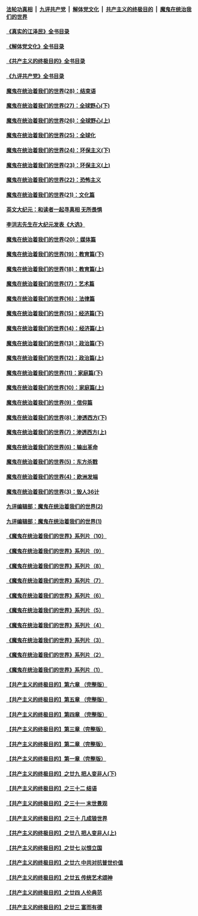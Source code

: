 ####  [法轮功真相](../../../../basic/blob/master/README.md?t=09072131) &nbsp;|&nbsp; [九评共产党](../../../../9ping.md/blob/master/README.md?t=09072131) &nbsp;|&nbsp; [解体党文化](../../../../jtdwh.md/blob/master/README.md?t=09072131)  &nbsp;|&nbsp; [共产主义的终极目的](../../../../gczydzjmd.md/blob/master/README.md?t=09072131) &nbsp;|&nbsp; [魔鬼在统治我们的世界](../../../../mgztzwmdsj.md/blob/master/README.md?t=09072131) 

#### [《真实的江泽民》全书目录](../pages/nsc422/n13721399.md?t=09072131) 

#### [《解体党文化》全书目录](../pages/nsc422/n13721157.md?t=09072131) 

#### [《共产主义的终极目的》全书目录](../pages/nsc422/n13721048.md?t=09072131) 

#### [《九评共产党》全书目录](../pages/nsc422/n13708085.md?t=09072131) 

#### [魔鬼在统治着我们的世界(28)：结束语](../pages/nsc422/n10936246.md?t=09072131) 

#### [魔鬼在统治着我们的世界(27)：全球野心(下)](../pages/nsc422/n10928319.md?t=09072131) 

#### [魔鬼在统治着我们的世界(26)：全球野心(上)](../pages/nsc422/n10900318.md?t=09072131) 

#### [魔鬼在统治着我们的世界(25)：全球化](../pages/nsc422/n10788205.md?t=09072131) 

#### [魔鬼在统治着我们的世界(24)：环保主义(下)](../pages/nsc422/n10695307.md?t=09072131) 

#### [魔鬼在统治着我们的世界(23)：环保主义(上)](../pages/nsc422/n10688613.md?t=09072131) 

#### [魔鬼在统治着我们的世界(22)：恐怖主义](../pages/nsc422/n10614727.md?t=09072131) 

#### [魔鬼在统治着我们的世界(21)：文化篇](../pages/nsc422/n10597706.md?t=09072131) 

#### [英文大纪元：和读者一起寻真相 无所畏惧](../pages/nsc422/n12542027.md?t=09072131) 

#### [李洪志先生在大纪元发表《大选》](../pages/nsc422/n12534746.md?t=09072131) 

#### [魔鬼在统治着我们的世界(20)：媒体篇](../pages/nsc422/n10586579.md?t=09072131) 

#### [魔鬼在统治着我们的世界(19)：教育篇(下)](../pages/nsc422/n10564808.md?t=09072131) 

#### [魔鬼在统治着我们的世界(18)：教育篇(上)](../pages/nsc422/n10526970.md?t=09072131) 

#### [魔鬼在统治着我们的世界(17)：艺术篇](../pages/nsc422/n10499093.md?t=09072131) 

#### [魔鬼在统治着我们的世界(16)：法律篇](../pages/nsc422/n10485969.md?t=09072131) 

#### [魔鬼在统治着我们的世界(15)：经济篇(下)](../pages/nsc422/n10469975.md?t=09072131) 

#### [魔鬼在统治着我们的世界(14)：经济篇(上)](../pages/nsc422/n10457370.md?t=09072131) 

#### [魔鬼在统治着我们的世界(13)：政治篇(下)](../pages/nsc422/n10448270.md?t=09072131) 

#### [魔鬼在统治着我们的世界(12)：政治篇(上)](../pages/nsc422/n10444576.md?t=09072131) 

#### [魔鬼在统治着我们的世界(11)：家庭篇(下)](../pages/nsc422/n10440961.md?t=09072131) 

#### [魔鬼在统治着我们的世界(10)：家庭篇(上)](../pages/nsc422/n10435448.md?t=09072131) 

#### [魔鬼在统治着我们的世界(9)：信仰篇](../pages/nsc422/n10432159.md?t=09072131) 

#### [魔鬼在统治着我们的世界(8)：渗透西方(下)](../pages/nsc422/n10429603.md?t=09072131) 

#### [魔鬼在统治着我们的世界(7)：渗透西方(上)](../pages/nsc422/n10426013.md?t=09072131) 

#### [魔鬼在统治着我们的世界(6)：输出革命](../pages/nsc422/n10421536.md?t=09072131) 

#### [魔鬼在统治着我们的世界(5)：东方杀戮](../pages/nsc422/n10417707.md?t=09072131) 

#### [魔鬼在统治着我们的世界(4)：欧洲发端](../pages/nsc422/n10414890.md?t=09072131) 

#### [魔鬼在统治着我们的世界(3)：毁人36计](../pages/nsc422/n10411583.md?t=09072131) 

#### [九评编辑部：魔鬼在统治着我们的世界(2)](../pages/nsc422/n10410036.md?t=09072131) 

#### [九评编辑部：魔鬼在统治着我们的世界(1)](../pages/nsc422/n10406825.md?t=09072131) 

#### [《魔鬼在统治着我们的世界》系列片（10）](../pages/nsc422/n12292670.md?t=09072131) 

#### [《魔鬼在统治着我们的世界》系列片（9）](../pages/nsc422/n12290859.md?t=09072131) 

#### [《魔鬼在统治着我们的世界》系列片（8）](../pages/nsc422/n12287445.md?t=09072131) 

#### [《魔鬼在统治着我们的世界》系列片（7）](../pages/nsc422/n12283425.md?t=09072131) 

#### [《魔鬼在统治着我们的世界》系列片（6）](../pages/nsc422/n12282314.md?t=09072131) 

#### [《魔鬼在统治着我们的世界》系列片（5）](../pages/nsc422/n12281419.md?t=09072131) 

#### [《魔鬼在统治着我们的世界》系列片（4）](../pages/nsc422/n12274024.md?t=09072131) 

#### [《魔鬼在统治着我们的世界》系列片（3）](../pages/nsc422/n12271322.md?t=09072131) 

#### [《魔鬼在统治着我们的世界》系列片（2）](../pages/nsc422/n12269049.md?t=09072131) 

#### [《魔鬼在统治着我们的世界》系列片（1）](../pages/nsc422/n12267575.md?t=09072131) 

#### [【共产主义的终极目的】第六章 （完整版）](../pages/nsc422/n11428913.md?t=09072131) 

#### [【共产主义的终极目的】第五章 （完整版）](../pages/nsc422/n11428912.md?t=09072131) 

#### [【共产主义的终极目的】第四章 （完整版）](../pages/nsc422/n11428907.md?t=09072131) 

#### [【共产主义的终极目的】第三章（完整版）](../pages/nsc422/n11428848.md?t=09072131) 

#### [【共产主义的终极目的】第二章（完整版）](../pages/nsc422/n11428831.md?t=09072131) 

#### [【共产主义的终极目的】第一章（完整版）](../pages/nsc422/n11417651.md?t=09072131) 

#### [【共产主义的终极目的】之廿九 把人变非人(下)](../pages/nsc422/n11344140.md?t=09072131) 

#### [【共产主义的终极目的】之三十二 结语](../pages/nsc422/n11360535.md?t=09072131) 

#### [【共产主义的终极目的】之三十一 末世景观](../pages/nsc422/n11351129.md?t=09072131) 

#### [【共产主义的终极目的】之三十 几成狼世界](../pages/nsc422/n11348280.md?t=09072131) 

#### [【共产主义的终极目的】之廿八 把人变非人(上)](../pages/nsc422/n11340492.md?t=09072131) 

#### [【共产主义的终极目的】之廿七 以恨立国](../pages/nsc422/n11336944.md?t=09072131) 

#### [【共产主义的终极目的】之廿六 中共对抗普世价值](../pages/nsc422/n11324785.md?t=09072131) 

#### [【共产主义的终极目的】之廿五 传统艺术颂神](../pages/nsc422/n11296396.md?t=09072131) 

#### [【共产主义的终极目的】之廿四 人伦典范](../pages/nsc422/n11296397.md?t=09072131) 

#### [【共产主义的终极目的】之廿三 富而有德](../pages/nsc422/n11283598.md?t=09072131) 

